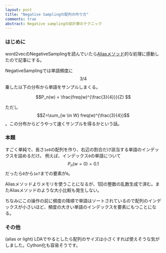 ```yaml
---
layout: post
title: "Negative Samplingの配列の作り方"
comments: true
abstract: Negative samplingの前計算のテクニック
---
```


### はじめに

word2vecのNegativeSamplingを読んでいたら[Aliasメソッド](http://e-musu.github.io/other/2016/03/31/alias-method)的な処理に感動したので記事にする。

NegativeSamplingでは単語頻度に$$3/4$$乗した以下の分布から単語をサンプルしまくる。

$$P_n(w) = \frac{freq(w)^{\frac{3}{4}}}{Z} $$

ただし$$Z=\sum_{w \in W} freq(w)^{\frac{3}{4}}$$。この分布からどうやって速くサンプルを得るかという話。

### 本題

すごく単純で、長さ`1e8`の配列を作り、右辺の割合だけ該当する単語のインデックスを詰めるだけ。
例えば、インデックス`0`の単語について
$$P_n(w=0) = 0.1$$だったら`0`から`1e7`までの要素が`0`。

Aliasメソッドよりメモリを使うことになるが、1回の整数の乱数生成で済む。またAliasメソッドのような大小比較も発生しない。

ちなみにこの操作の前に頻度の降順で単語はソートされているので配列のインデックスが小さいほど、頻度の大きい単語のインデックスを要素にもつことになる。

### その他

(alias or light) LDAでやるとしたら配列のサイズは小さくすれば使えそうな気がしました。Cython化も容易そうです。

